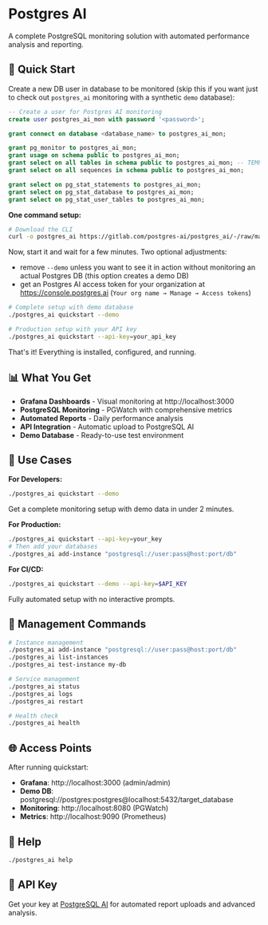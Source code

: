 # Postgres AI 

A complete PostgreSQL monitoring solution with automated performance analysis and reporting.

## 🚀 Quick Start

Create a new DB user in database to be monitored (skip this if you want just to check out `postgres_ai` monitoring with a synthetic `demo` database):
```sql
-- Create a user for Postgres AI monitoring
create user postgres_ai_mon with password '<password>';

grant connect on database <database_name> to postgres_ai_mon;

grant pg_monitor to postgres_ai_mon;
grant usage on schema public to postgres_ai_mon;
grant select on all tables in schema public to postgres_ai_mon; -- TEMPORARY; TODO: get rid of this
grant select on all sequences in schema public to postgres_ai_mon;

grant select on pg_stat_statements to postgres_ai_mon;
grant select on pg_stat_database to postgres_ai_mon;
grant select on pg_stat_user_tables to postgres_ai_mon;
```

**One command setup:**

```bash
# Download the CLI
curl -o postgres_ai https://gitlab.com/postgres-ai/postgres_ai/-/raw/main/postgres_ai && chmod +x postgres_ai
```

Now, start it and wait for a few minutes. Two optional adjustments:
- remove `--demo` unless you want to see it in action without monitoring an actual Postgres DB (this option creates a demo DB)
- get an Postgres AI access token for your organization at https://console.postgres.ai (`Your org name → Manage → Access tokens`)

```bash
# Complete setup with demo database
./postgres_ai quickstart --demo

# Production setup with your API key
./postgres_ai quickstart --api-key=your_api_key
```

That's it! Everything is installed, configured, and running.

## 📊 What You Get

- **Grafana Dashboards** - Visual monitoring at http://localhost:3000
- **PostgreSQL Monitoring** - PGWatch with comprehensive metrics
- **Automated Reports** - Daily performance analysis
- **API Integration** - Automatic upload to PostgreSQL AI
- **Demo Database** - Ready-to-use test environment

## 🎯 Use Cases

**For Developers:**
```bash
./postgres_ai quickstart --demo
```
Get a complete monitoring setup with demo data in under 2 minutes.

**For Production:**
```bash
./postgres_ai quickstart --api-key=your_key
# Then add your databases
./postgres_ai add-instance "postgresql://user:pass@host:port/db"
```

**For CI/CD:**
```bash
./postgres_ai quickstart --demo --api-key=$API_KEY
```
Fully automated setup with no interactive prompts.

## 🔧 Management Commands

```bash
# Instance management
./postgres_ai add-instance "postgresql://user:pass@host:port/db"
./postgres_ai list-instances
./postgres_ai test-instance my-db

# Service management  
./postgres_ai status
./postgres_ai logs
./postgres_ai restart

# Health check
./postgres_ai health
```

## 🌐 Access Points

After running quickstart:

- **Grafana**: http://localhost:3000 (admin/admin)
- **Demo DB**: postgresql://postgres:postgres@localhost:5432/target_database
- **Monitoring**: http://localhost:8080 (PGWatch)
- **Metrics**: http://localhost:9090 (Prometheus)

## 📖 Help

```bash
./postgres_ai help
```

## 🔑 API Key

Get your key at [PostgreSQL AI](https://postgres.ai) for automated report uploads and advanced analysis.
